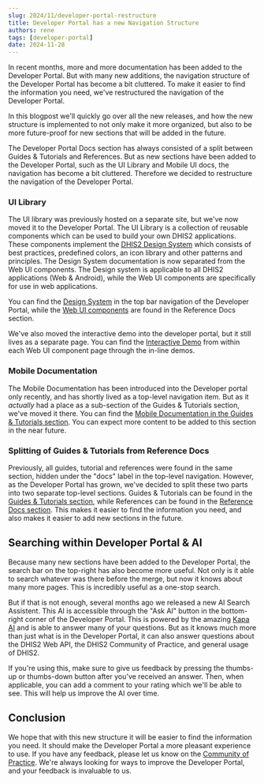 ```yaml
---
slug: 2024/11/developer-portal-restructure
title: Developer Portal has a new Navigation Structure
authors: rene
tags: [developer-portal]
date: 2024-11-28
---
```


In recent months, more and more documentation has been added to the Developer Portal. But with many new additions, the navigation structure of the Developer Portal has become a bit cluttered. To make it easier to find the information you need, we've restructured the navigation of the Developer Portal.

In this blogpost we'll quickly go over all the new releases, and how the new structure is implemented to not only make it more organized, but also to be more future-proof for new sections that will be added in the future.

<!--truncate-->

The Developer Portal Docs section has always consisted of a split between Guides & Tutorials and References. But as new sections have been added to the Developer Portal, such as the UI Library and Mobile UI docs, the navigation has become a bit cluttered. Therefore we decided to restructure the navigation of the Developer Portal.

### UI Library

The UI library was previously hosted on a separate site, but we've now moved it to the Developer Portal. The UI Library is a collection of reusable components which can be used to build your own DHIS2 applications.  These components implement the [DHIS2 Design System](/design-system) which consists of best practices, predefined colors, an icon library and other patterns and principles. The Design System documentation is now separated from the Web UI components. The Design system is applicable to all DHIS2 applications (Web & Android), while the Web UI components are specifically for use in web applications.

You can find the [Design System](/design-system) in the top bar navigation of the Developer Portal, while the [Web UI components](/docs/ui/webcomponents) are found in the Reference Docs section.

We've also moved the interactive demo into the developer portal, but it still lives as a separate page. You can find the [Interactive Demo](pathname:///demo/) from within each Web UI component page through the in-line demos.

### Mobile Documentation

The Mobile Documentation has been introduced into the Developer portal only recently, and has shortly lived as a top-level navigation item. But as it *actually* had a place as a sub-section of the Guides & Tutorials section, we've moved it there. You can find the [Mobile Documentation in the Guides & Tutorials section](/docs/mobile). You can expect more content to be added to this section in the near future.

### Splitting of Guides & Tutorials from Reference Docs

Previously, all guides, tutorial and references were found in the same section, hidden under the "docs" label in the top-level navigation. However, as the Developer Portal has grown, we've decided to split these two parts into two separate top-level sections. Guides & Tutorials can be found in the [Guides & Tutorials section](/docs), while References can be found in the [Reference Docs section](/docs/references). This makes it easier to find the information you need, and also makes it easier to add new sections in the future.

## Searching within Developer Portal & AI

Because many new sections have been added to the Developer Portal, the search bar on the top-right has also become more useful. Not only is it able to search whatever was there before the merge, but now it knows about many more pages. This is incredibly useful as a one-stop search.

But if  that is not enough, several months ago we released a new AI Search Assistent. This AI is accessible through the "Ask AI" button in the bottom-right corner of the Developer Portal. This is powered by the amazing [Kapa AI](https://kapa.ai/) and is able to answer many of your questions. But as it knows much more than just what is in the Developer Portal, it can also answer questions about the DHIS2 Web API, the DHIS2 Community of Practice, and general usage of DHIS2. 

If you're using this, make sure to give us feedback by pressing the thumbs-up or thumbs-down button after you've received an answer. Then, when applicable, you can add a comment to your rating which we'll be able to see. This will help us improve the AI over time.

## Conclusion

We hope that with this new structure it will be easier to find the information you need. It should make the Developer Portal a more pleasant experience to use. If you have any feedback, please let us know on the [Community of Practice](https://community.dhis2.org/c/development/developer-portal/). We're always looking for ways to improve the Developer Portal, and your feedback is invaluable to us.